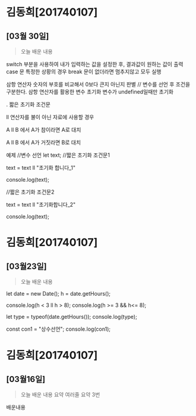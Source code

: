 # 김동희[201740107]
## [03월 30일]
>오늘 배운 내용

switch 부분을 사용하여 내가 입력하는 값을 설정한 후, 결과값이 원하는 값이 출력
case 문 특정한 상황의 경우
break 문이 없더라면 멈추지않고 모두 실행

삼항 연산자
숫자의 부호를 비교해서 0보다 큰지 아닌지 판별
// 변수를 선언 후 조건을 구분한다.
삼항 연산자를 활용한 변수 초기화
변수가 undefined일때만 초기화

. 짧은 초기화 조건문

ll 연산자를 불이 아닌 자료에 사용할 경우

A ll B 에서 A가 참이라면 A로 대치

A ll B 에서 A가 거짓라면 B로 대치

예제 
//변수 선언
let text;
//짧은 초기화 조건문1

text = text ll "초기화 합니다_1"

console.log(text);

//짧은 초기화 조건문2

text = text ll "초기화합니다_2"

console.log(text);



# 김동희[201740107]
## [03월23일]
>오늘 배운 내용 <br/>

let date = new Date();
h = date.getHours();

console.log(h < 3 ll h > 8);
console.log(h >= 3 && h<= 8);

let type = typeof(date.getHours());
console.log(type);

const con1 = "상수선언";
console.log(con1);

# 김동희[201740107]
## [03월16일]
> 오늘 배운 내용 요약
> 여러줄 요약
> 3번

배운내용


